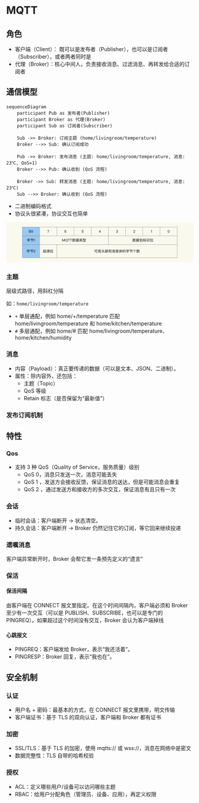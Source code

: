 
# MQTT

## 角色

- 客户端（Client）： 既可以是发布者（Publisher），也可以是订阅者（Subscriber），或者两者同时是
- 代理（Broker）：核心中间人，负责接收消息、过滤消息、再转发给合适的订阅者

## 通信模型

```mermaid
sequenceDiagram
    participant Pub as 发布者(Publisher)
    participant Broker as 代理(Broker)
    participant Sub as 订阅者(Subscriber)

    Sub ->> Broker: 订阅主题 (home/livingroom/temperature)
    Broker -->> Sub: 确认订阅成功

    Pub ->> Broker: 发布消息 (主题: home/livingroom/temperature, 消息: 23℃, QoS=1)
    Broker -->> Pub: 确认收到 (QoS 流程)

    Broker ->> Sub: 转发消息 (主题: home/livingroom/temperature, 消息: 23℃)
    Sub -->> Broker: 确认收到 (QoS 流程)

```

- 二进制编码格式
- 协议头很紧凑，协议交互也简单

![包格式](/assets/202319173826.webp)

### 主题

层级式路径，用斜杠分隔

如：`home/livingroom/temperature`

- `+` 单层通配，例如 home/+/temperature 匹配 home/livingroom/temperature 和 home/kitchen/temperature
- `#` 多层通配，例如 home/# 匹配 home/livingroom/temperature、home/kitchen/humidity

### 消息

- 内容（Payload）：真正要传递的数据（可以是文本、JSON、二进制）。
- 属性：除内容外，还包括：
  - 主题（Topic）
  - QoS 等级
  - Retain 标志（是否保留为“最新值”）

### 发布订阅机制

## 特性

### Qos

- 支持 3 种 QoS（Quality of Service，服务质量）级别
  - QoS 0，消息只发送一次，消息可能丢失
  - QoS 1 ，发送方会接收反馈，保证消息的送达，但是可能消息会重复
  - QoS 2 ，通过发送方和接收方的多次交互，保证消息有且只有一次

### 会话

- 临时会话：客户端断开 → 状态清空。
- 持久会话：客户端断开 → Broker 仍然记住它的订阅，等它回来继续投递

### 遗嘱消息

客户端异常断开时，Broker 会帮它发一条预先定义的“遗言”

### 保活

#### 保活间隔

由客户端在 CONNECT 报文里指定。在这个时间间隔内，客户端必须和 Broker 至少有一次交互（可以是 PUBLISH、SUBSCRIBE，也可以是专门的 PINGREQ）。如果超过这个时间没有交互，Broker 会认为客户端掉线

#### 心跳报文

- PINGREQ：客户端发给 Broker，表示“我还活着”。
- PINGRESP：Broker 回复，表示“我也在”。

## 安全机制

### 认证

- 用户名 + 密码：最基本的方式，在 CONNECT 报文里携带，明文传输
- 客户端证书：基于 TLS 的双向认证，客户端和 Broker 都有证书

### 加密

- SSL/TLS：基于 TLS 的加密，使用 mqtts:// 或 wss://，消息在网络中是密文
- 数据完整性：TLS 自带的哈希校验

### 授权

- ACL：定义哪些用户/设备可以访问哪些主题
- RBAC：给用户分配角色（管理员、设备、应用），再定义权限
